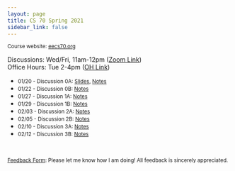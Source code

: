 ```yaml
---
layout: page
title: CS 70 Spring 2021
sidebar_link: false
---
```


<small> Course website: <a href='https://www.eecs70.org'>eecs70.org</a> </small>

Discussions: Wed/Fri, 11am-12pm (<a href='https://berkeley.zoom.us/j/93166055219?pwd=QVNKK2hvdEQvak9sQm1wWnVQamdlQT09'>Zoom Link</a>)
<br>
Office Hours: Tue 2-4pm (<a href='https://oh.eecs70.org'>OH Link</a>)

* <small> 01/20 - Discussion 0A: <a href='https://docs.google.com/presentation/d/1ruLXTOKdQ9Q-3QI4MGS-X-d_i9AjLMVkQSL2-8gSGM0/edit?usp=sharing'>Slides</a>, <a href='/assets/pdfs/cs70/sp21cs70/dis0a.pdf'>Notes</a> </small>
* <small> 01/22 - Discussion 0B: <a href='/assets/pdfs/cs70/sp21cs70/dis0b.pdf'>Notes</a> </small>
* <small> 01/27 - Discussion 1A: <a href='/assets/pdfs/cs70/sp21cs70/dis1a.pdf'>Notes</a> </small>
* <small> 01/29 - Discussion 1B: <a href='/assets/pdfs/cs70/sp21cs70/dis1b.pdf'>Notes</a> </small>
* <small> 02/03 - Discussion 2A: <a href='/assets/pdfs/cs70/sp21cs70/dis2a.pdf'>Notes</a> </small>
* <small> 02/05 - Discussion 2B: <a href='/assets/pdfs/cs70/sp21cs70/dis2b.pdf'>Notes</a> </small>
* <small> 02/10 - Discussion 3A: <a href='/assets/pdfs/cs70/sp21cs70/dis3a.pdf'>Notes</a> </small>
* <small> 02/12 - Discussion 3B: <a href='/assets/pdfs/cs70/sp21cs70/dis3b.pdf'>Notes</a> </small>



<br>

<small><a href='https://forms.gle/QEK1meixGCxbfHBP8'>Feedback Form</a>: Please let me know how I am doing! All feedback is sincerely appreciated.</small>
